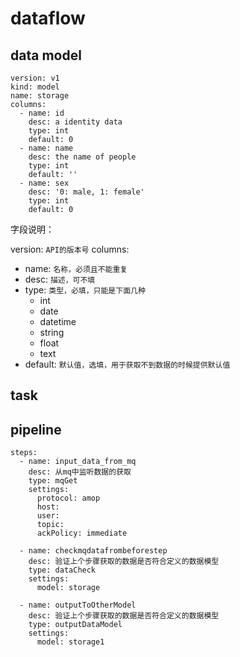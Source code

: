 # dataflow


## data model

```
version: v1
kind: model
name: storage
columns:
  - name: id
    desc: a identity data
    type: int
    default: 0
  - name: name
    desc: the name of people
    type: int
    default: ''
  - name: sex
    desc: '0: male, 1: female'
    type: int
    default: 0
```

字段说明：

version: `API的版本号`
columns:
- name: `名称，必须且不能重复`
- desc: `描述，可不填`
- type: `类型，必填，只能是下面几种`
  - int
  - date
  - datetime
  - string
  - float
  - text
- default: `默认值，选填，用于获取不到数据的时候提供默认值`

## task

## pipeline

```
steps:
  - name: input_data_from_mq
    desc: 从mq中监听数据的获取
    type: mqGet
    settings:
      protocol: amop
      host:
      user:
      topic:
      ackPolicy: immediate

  - name: checkmqdatafrombeforestep
    desc: 验证上个步骤获取的数据是否符合定义的数据模型
    type: dataCheck
    settings:
      model: storage

  - name: outputToOtherModel
    desc: 验证上个步骤获取的数据是否符合定义的数据模型
    type: outputDataModel
    settings:
      model: storage1
```
